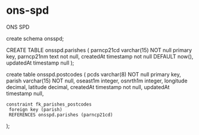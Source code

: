 # ons-spd
ONS SPD


create schema onsspd;

CREATE TABLE onsspd.parishes (
	parncp21cd varchar(15) NOT null primary key,
	parncp21nm text not null,
	createdAt timestamp not null DEFAULT now(),
	updatedAt timestamp null
);

create table onsspd.postcodes (
	pcds varchar(8) NOT null primary key,
	parish varchar(15) NOT null,
	oseast1m integer,
	osnrth1m integer,
	longitude decimal,
	latitude decimal,
	createdAt timestamp not null,
	updatedAt timestamp null,
	
	constraint fk_parishes_postcodes
     foreign key (parish) 
     REFERENCES onsspd.parishes (parncp21cd)
);



